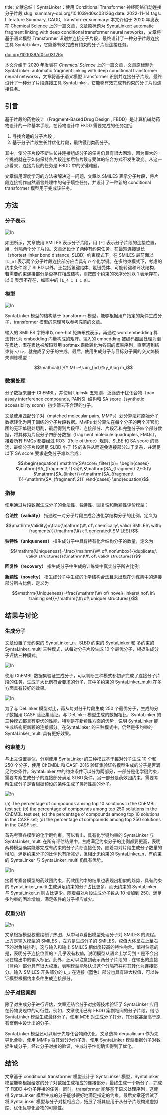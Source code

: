 title: 文献总结｜SyntaLinker：使用 Conditional Transformer 神经网络自动连接分子片段
slug:  summary-doi.org/10.1039/d0sc03126g
date: 2022-11-14
tags: Literature Summary, CADD, Transformer
summary: 本文介绍于 2020 年发表在 Chemical Science 上的一篇文章，文章原标题为 SyntaLinker: automatic fragment linking with deep conditional transformer neural networks，文章将基于语义模型 Transformer 识别并连接分子片段，最终设计了一种分子片段连接工具 SyntaLinker，它能够有效完成有约束的分子片段连接任务。

<i class="fa fa-external-link"></i> [doi.org/10.1039/d0sc03126g](https://doi.org/10.1039/d0sc03126g)

本文介绍于 2020 年发表在 *Chemical Science* 上的一篇文章，文章原标题为 SyntaLinker: automatic fragment linking with deep conditional transformer neural networks，文章将基于语义模型 Transformer 识别并连接分子片段，最终设计了一种分子片段连接工具 SyntaLinker，它能够有效完成有约束的分子片段连接任务。

## 引言

基于片段的药物设计（Fragment-Based Drug Design , FBDD）是计算机辅助药物设计的一种基本手段，在药物设计中 FBDD 需要完成的任务包括

1. 寻找合适的分子片段；
2. 基于分子片段生长并优化片段，最终得到类药分子。

其中，使分子片段不断生长并连接组成分子的任务仍具有很大困难，因为很大的一个挑战就在于如何保持各片段连接后各片段与受体的结合方式不发生改变。从这一点看来，连接片段的任务是 FBDD 中的关键难题。

文章借用深度学习的方法来解决这一问题，文章以 SMILES 表示分子片段，将片段连接视作自然语言处理中的句子填空任务，并设计了一种新的 conditional transformer 模型用于完成该任务。

## 方法

### 分子表示

![!n](https://storage.live.com/items/4D18B16B8E0B1EDB!7969?authkey=ALYpzW-ZQ_VBXTU)

如图所示，文章使用 SMILES 表示分子片段，用 `[*]` 表示分子片段的连接位置，用 `.` 分隔两个分子片段。文章还设计了两种有约束任务，在最短连接键长（shortest linker bond distance, SLBD）约束模式下，在 SMILES 最前面以 `[L_n]` 表示两个分子片段连接部分应当具有 $n$ 个化学键。在多约束模式下，考虑的约束条件除了 SLBD 以外，还包括氢键给体、氢键受体、可旋转键和环状结构，若需要约束连接部分是否存在相应结构，则按四个约束的次序分别以 $1$ 表示存在，以 $0$ 表示不存在，如图中的 `[L_4 1 1 1 0]`。

### 模型

![!n](https://storage.live.com/items/4D18B16B8E0B1EDB!7975?authkey=ALYpzW-ZQ_VBXTU)

SyntaLinker 模型的结构基于 transformer 模型，能够根据用户指定的条件生成分子，transformer 模型的原理可以参考[先前的文章](https://tseing.github.io/sui-sui-nian/2022-10-08-summary-doi.org/10.1038/s42256-021-00403-1.html)。

输入的 SMILES 字符串以 one-hot 矩阵形式表示，再通过 word embedding 算法转化为 embedding 向量构成的矩阵。输入的 embedding 被编码器层处理为潜在表达，潜在表达被解码器用 softmax 函数转化为各词的概率序列，直至遇到结束符 `</s>`，就完成了分子的生成。最后，使用生成分子与目标分子间的交叉熵损失训练模型：

$$\mathcal{L}(Y,M)=-\sum_{i=1}^ky_i\log m_i$$

### 数据处理

分子数据来自于 ChEMBL，并使用 Lipinski 五规则、泛筛选干扰化合物（pan assay interference compounds, PAINS）结构和 SA score（synthetic accessibility score）初步筛去不合理的分子。

文章使用匹配分子对（matched molecular pairs, MMPs）划分算法将原始分子数据转化为用于训练的分子片段数据。MMPs 划分算法在每个分子的两个非官能团的无环单键处切割，最后得到片段甲、连接部分、片段乙和完整分子四个部分数据，将其称为片段分子四部分数据（fragment molecule quadruples, FMQs）。
接着所有 FMQs 都要经过 RO3（Rule of three）规则、SLBE 和 SA score 的筛选，最终分子片段满足 SLBD 小于 15 的条件从而避免连接部分过于复杂，并满足以下 SA score 要求避免分子难以合成：

$$\begin{equation}
    \mathrm{SAscore\_filter}(x)=
    \begin{cases}
        &\mathrm{SA_{fragment\ 1}<5}\\
        &\mathrm{SA_{fragment\ 2}<5}\\
        &\mathrm{SA_{linker}}<(\mathrm{SA_{fragment\ 1}}+\mathrm{SA_{fragment\ 2}})
    \end{cases}
\end{equation}$$

### 指标

使用通过片段数据生成分子的合法性、独特性、回复性和新颖性评价模型：

**合法性（validity）** 指通过一对分子片段生成合法化学结构分子的比例，定义为

$$\mathrm{Validity}=\frac{\mathrm{\#\ of\ chemically\ valid\ SMILES\ with\ fragments}}{\mathrm{\#\ of\ generated\ SMILES}}$$

**独特性（uniqueness）** 指生成分子中具有特有化合结构分子的数量，定义为

$$\mathrm{Uniqueness}=\frac{\mathrm{\#\ of\ non\mbox{-}duplicate;\ valid\ structures}}{\mathrm{\#\ of\ valid\ structures}}$$

**回复性（recovery）** 指生成分子中生成的训练集中真实分子所占比例;

**新颖性（novelty）** 指生成分子中生成的化学结构合法且未出现在训练集中的连接部分所占比例，定义为

$$\mathrm{Uniqueness}=\frac{\mathrm{\#\ of\ novel\ linkers\ not\ in\ training set}}{\mathrm{\#\ of\ unique\ structures}}$$


## 结果与讨论

### 生成分子

文章设置了无约束的 SyntaLinker_n、SLBD 约束的 SyntaLinker 和 多约束的 SyntaLinker_multi 三种模式，从每对分子片段生成 10 个最优分子，根据生成分子评估三种模式。

![!n](https://storage.live.com/items/4D18B16B8E0B1EDB!7970?authkey=ALYpzW-ZQ_VBXTU)

使用 ChEMBL 数据集验证生成分子，可以判断三种模式都初步完成了连接分子片段的任务，生成了大比例符合要求的分子，其中多约束的 SyntaLinker_multi 在多方面具有较好的效果。

![!n](https://storage.live.com/items/4D18B16B8E0B1EDB!7971?authkey=ALYpzW-ZQ_VBXTU)

为了与 DeLinker 模型对比，再从每对分子片段生成 250 个最优分子，生成的分子数据用  CASF 验证集验证。与 DeLinker 模型生成的数据相比，SyntaLinker 的三种模式都具有更优的性能，特别是在新颖性方面的优势，说明 SyntaLinker 能生成结构更新颖的连接部分。在SyntaLinker 的三种模式中，仍然是多约束的 SyntaLinker_multi 具有更好效果。

### 约束能力

与上文设置类似，分别使用 SyntaLinker 的三种模式基于每对分子生成 10 个和 250 个分子，使用 ChEMBL 和 CASF-2016 验证集验证各模型生成的分子是否满足约束条件。SyntaLinker 中的约束条件可以分为两部分，一部分是化学键约束，需要考察生成分子的连接部分满足 SLBD 条件，另一部分是药效团约束，需要考察生成分子是否根据预设的条件生成了类药性高的分子。

![!n](https://storage.live.com/items/4D18B16B8E0B1EDB!7972?authkey=ALYpzW-ZQ_VBXTU)

<note>(a) The percentage of compounds among top 10 solutions in the ChEMBL test set; (b) the percentage of compounds among top 250 solutions in the ChEMBL test set; (c) the percentage of compounds among top 10 solutions in the CASF set; (d) the percentage of compounds among top 250 solutions in the CASF set.</note>

首先考察各模型的化学键约束，可以看出，具有化学键约束的 SyntaLinker 与 SyntaLinker_multi 在所有评估结果中，生成满足约束分子的比例都要更高，表明两种模型确实能够完成有约束的分子片断连接任务。随着每对片段生成分子数量的增加，满足约束分子的比例也有所减少，但相比无约束的 SyntaLinker_n，有约束的 SyntaLinker 与 SyntaLinker_multi 仍具有优势。

![!n](https://storage.live.com/items/4D18B16B8E0B1EDB!7973?authkey=ALYpzW-ZQ_VBXTU)

接着考察各模型的药效团约束，药效团约束的结果也表现出相似的趋势，具有约束的 SyntaLinker_multi 生成满足约束的分子占比更多，而无约束的 SyntaLinker 与 SyntaLinker_n 则占比更少。随着每对片段生成分子数从 10 增加到 250，满足多约束的困难增加，满足条件的分子相应减少。

### 权重分析

![!n](https://storage.live.com/items/4D18B16B8E0B1EDB!7974?authkey=ALYpzW-ZQ_VBXTU)

文章根据模型权重绘制了热图，从中可以看出模型处理分子对 SMILES 的流程。上方是输入模型的 SMILES ，左方是生成分子的 SMILES，权值大体呈左上至右下的对角线排列，这与输入和输出 SMILES 相似度较高的特性吻合。值得住意的是，表明分子连接位置的 `*` 几乎没有权值，说明模型从语义上学习到 `*` 是不会出现在输出中的输入标记。此外，还可以注意到表示两分子片段的 `.` 在输出的连接（蓝色）部分具有很大权重，表明模型能够认识这个分隔符并将其转化为连接部分。输入 SMILES 开头部分的 `L_3` 在连接（蓝色）部分也具有较大权值，可以佐证模型根据约束条件生成连接部分。

### 分子对接案例

除了对生成分子进行评估，文章还结合分子对接等技术验证了 SyntaLinker 应用在药物发现中的可行性。例如，文章使用已有 FBDD 案例相同的分子片段，借助 SyntaLinker 模型生成最终分子，使用 MOE 对生成分子打分，其分数甚至高于原有案例中设计出的分子。

SyntaLinker 模型还可以用于先导化合物的优化，文章选择 dequalinium 作为先导化合物，使用 MMPs 将其划分为分子对，使用 SyntaLinker 模型根据分子对数据生成分子，经过分子对接的验证，生成分子性能确实得到了优化。

## 结论

文章基于 conditional transformer 模型设计子 SyntaLinker 模型，SyntaLinker 模型能够根据给定的分子对数据生成相应的连接部分，最终生成一个新分子，完成了 FBDD 中分子连接的任务。同时，transformer 能够基于语义处理序列，这使得 SyntaLinker 模型生成的分子能够很好地满足指定的约束。最后文章还尝试了将 SyntaLinker 模型与分子对接相应合，拓展了将其应用于从分子片段构建虚拟库、优化优导化合物的可能性。